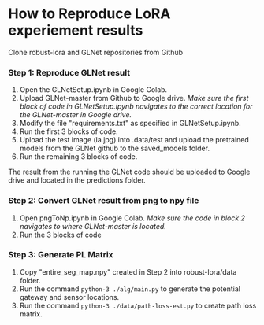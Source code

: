 # How to Reproduce LoRA experiement results 

Clone robust-lora and GLNet repositories from Github

### Step 1: Reproduce GLNet result 

1. Open the GLNetSetup.ipynb in Google Colab.
2. Upload GLNet-master from Github to Google drive. *Make sure the first block of code in GLNetSetup.ipynb navigates to the correct location for the GLNet-master in Google drive.*
3. Modify the file "requirements.txt" as specified in GLNetSetup.ipynb.
4. Run the first 3 blocks of code.
5. Upload the test image (la.jpg) into .data/test and upload the pretrained models from the GLNet github to the saved_models folder. 
6. Run the remaining 3 blocks of code.

The result from the running the GLNet code should be uploaded to Google drive and located in the predictions folder. 

### Step 2: Convert GLNet result from png to npy file 

1. Open pngToNp.ipynb in Google Colab. *Make sure the code in block 2 navigates to where GLNet-master is located.*
2. Run the 3 blocks of code

### Step 3: Generate PL Matrix 

1. Copy "entire_seg_map.npy" created in Step 2 into robust-lora/data folder. 
2. Run the command `python-3 ./alg/main.py` to generate the potential gateway and sensor locations.
3. Run the command `python-3 ./data/path-loss-est.py` to create path loss matrix. 





